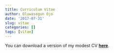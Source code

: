 ```yaml
---
title: Curriculum Vitae
author: Oluwasegun Ojo
date: '2017-07-31'
slug: vitae
categories: []
tags: [vitae]
---
```



You can download a version of my modest CV [**here**](https://drive.google.com/file/d/0B0p0N8T2DCA0enlCSlQ4bG92Ync/view?usp=sharing). 
